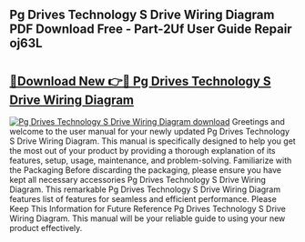## Pg Drives Technology S Drive Wiring Diagram PDF Download Free - Part-2Uf User Guide Repair oj63L

# <h2><a href="http://dfntmu.blite.top/?on=Pg+Drives+Technology+S+Drive+Wiring+Diagram">🔗Download New 👉🔴 Pg Drives Technology S Drive Wiring Diagram</a></h2>

[![Pg Drives Technology S Drive Wiring Diagram download](https://i.imgur.com/lujVjoI.png)](http://dfntmu.blite.top/?on=Pg+Drives+Technology+S+Drive+Wiring+Diagram)
Greetings and welcome to the user manual for your newly updated Pg Drives Technology S Drive Wiring Diagram. This manual is specifically designed to help you get the most out of your product by providing a thorough explanation of its features, setup, usage, maintenance, and problem-solving. Familiarize with the Packaging Before discarding the packaging, please ensure you have kept all necessary accessories Pg Drives Technology S Drive Wiring Diagram. This remarkable Pg Drives Technology S Drive Wiring Diagram features list of features for seamless and efficient performance. Please Keep This Information for Future Reference Pg Drives Technology S Drive Wiring Diagram. This manual will be your reliable guide to using your new product effectively.

